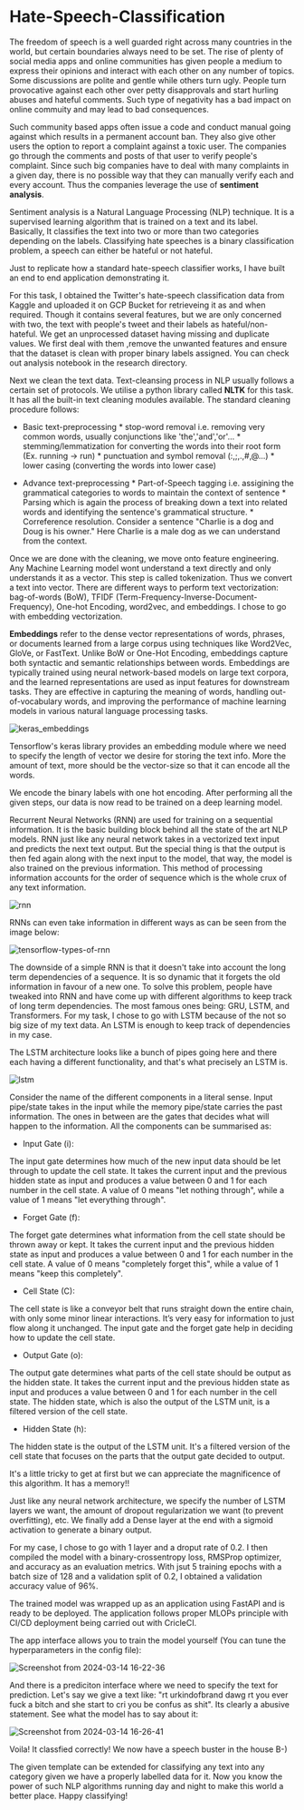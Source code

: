 # Hate-Speech-Classification

The freedom of speech is a well guarded right across many countries in the world, but certain boundaries always need to be set. The rise of plenty of social media apps and online communities has given people a medium to express their opinions and interact with each other on any number of topics. Some discussions are polite and gentle while others turn ugly. People turn provocative against each other over petty disapprovals and start hurling abuses and hateful comments. Such type of negativity has a bad impact on online commuity and may lead to bad consequences. 

Such community based apps often issue a code and conduct manual going against which results in a permanent account ban. They also give other users the option to report a complaint against a toxic user. The companies go through the comments and posts of that user to verify people's complaint. Since such big companies have to deal with many complaints in a given day, there is no possible way that they can manually verify each and every account. Thus the companies leverage the use of **sentiment analysis**. 

Sentiment analysis is a Natural Language Processing (NLP) technique. It is a supervised learning algorithm that is trained on a text and its label. Basically, It classifies the text into two or more than two categories depending on the labels. Classifying hate speeches is a binary classification problem, a speech can either be hateful or not hateful. 

Just to replicate how a standard hate-speech classifier works, I have built an end to end application demonstrating it.

For this task, I obtained the Twitter's hate-speech classification data from Kaggle and uploaded it on GCP Bucket for retrieveing it as and when required. Though it contains several features, but we are only concerned with two, the text with people's tweet and their labels as hateful/non-hateful. We get an unprocessed dataset having missing and duplicate values. We first deal with them ,remove the unwanted features and ensure that the dataset is clean with proper binary labels assigned. You can check out analysis notebook in the research directory. 

Next we clean the text data. Text-cleansing process in NLP usually follows a certain set of protocols. We utilise a python library called **NLTK** for this task. It has all the built-in text cleaning modules available. The standard cleaning procedure follows:

* Basic text-preprocessing
      * stop-word removal i.e. removing very common words, usually conjunctions like 'the','and','or'...
      * stemming/lemmatization for converting the words into their root form (Ex. running -> run)
      * punctuation and symbol removal (:,;,.,#,@...)
      * lower casing (converting the words into lower case) 

* Advance text-preprocessing
      * Part-of-Speech tagging i.e. assigining the grammatical categories to words to maintain the context of sentence
      * Parsing which is again the process of breaking down a text into related words and identifying the sentence's grammatical structure.
      * Correference resolution. Consider a sentence "Charlie is a dog and Doug is his owner." Here Charlie is a male dog as we can understand from the context.

Once we are done with the cleaning, we move onto feature engineering. Any Machine Learning model wont understand a text directly and only understands it as a vector. This step is called tokenization. Thus we convert a text into vector. There are different ways to perform text vectorization: bag-of-words (BoW), TFIDF (Term-Frequency-Inverse-Document-Frequency), One-hot Encoding, word2vec, and embeddings. I chose to go with embedding vectorization. 

**Embeddings** refer to the dense vector representations of words, phrases, or documents learned from a large corpus using techniques like Word2Vec, GloVe, or FastText. Unlike BoW or One-Hot Encoding, embeddings capture both syntactic and semantic relationships between words. Embeddings are typically trained using neural network-based models on large text corpora, and the learned representations are used as input features for downstream tasks. They are effective in capturing the meaning of words, handling out-of-vocabulary words, and improving the performance of machine learning models in various natural language processing tasks.

![keras_embeddings](https://github.com/shazam37/Hate-Speech-Classification/assets/119686545/f70775de-b788-44b2-af69-1e9617b3fe72)

Tensorflow's keras library provides an embedding module where we need to specify the length of vector we desire for storing the text info. More the amount of text, more should be the vector-size so that it can encode all the words. 

We encode the binary labels with one hot encoding. After performing all the given steps, our data is now read to be trained on a deep learning model. 

Recurrent Neural Networks (RNN) are used for training on a sequential information. It is the basic building block behind all the state of the art NLP models. RNN just like any neural network takes in a vectorized text input and predicts the next text output. But the special thing is that the output is then fed again along with the next input to the model, that way, the model is also trained on the previous information. This method of processing information accounts for the order of sequence which is the whole crux of any text information. 

![rnn](https://github.com/shazam37/Hate-Speech-Classification/assets/119686545/4c40ebbd-0527-44bf-a89a-e6d9ed260015)

RNNs can even take information in different ways as can be seen from the image below:

![tensorflow-types-of-rnn](https://github.com/shazam37/Hate-Speech-Classification/assets/119686545/21d7980d-dc98-4668-aee5-a2ebe6ac9b76)

The downside of a simple RNN is that it doesn't take into account the long term dependencies of a sequence. It is so dynamic that it forgets the old information in favour of a new one. To solve this problem, people have tweaked into RNN and have come up with different algorithms to keep track of long term dependencies. The most famous ones being: GRU, LSTM, and Transformers. For my task, I chose to go with LSTM because of the not so big size of my text data. An LSTM is enough to keep track of dependencies in my case. 

The LSTM architecture looks like a bunch of pipes going here and there each having a different functionality, and that's what precisely an LSTM is. 

![lstm](https://github.com/shazam37/Hate-Speech-Classification/assets/119686545/226562b9-3cb9-4a90-bfc9-abd4e29734d6)

Consider the name of the different components in a literal sense. Input pipe/state takes in the input while the memory pipe/state carries the past information. The ones in between are the gates that decides what will happen to the information. All the components can be summarised as:

* Input Gate (i):

The input gate determines how much of the new input data should be let through to update the cell state. It takes the current input and the previous hidden state as input and produces a value between 0 and 1 for each number in the cell state. A value of 0 means "let nothing through", while a value of 1 means "let everything through".

* Forget Gate (f):

The forget gate determines what information from the cell state should be thrown away or kept. It takes the current input and the previous hidden state as input and produces a value between 0 and 1 for each number in the cell state. A value of 0 means "completely forget this", while a value of 1 means "keep this completely".

* Cell State (C):

The cell state is like a conveyor belt that runs straight down the entire chain, with only some minor linear interactions. It’s very easy for information to just flow along it unchanged. The input gate and the forget gate help in deciding how to update the cell state.

* Output Gate (o):

The output gate determines what parts of the cell state should be output as the hidden state. It takes the current input and the previous hidden state as input and produces a value between 0 and 1 for each number in the cell state. The hidden state, which is also the output of the LSTM unit, is a filtered version of the cell state.

* Hidden State (h):

The hidden state is the output of the LSTM unit. It's a filtered version of the cell state that focuses on the parts that the output gate decided to output.

It's a little tricky to get at first but we can appreciate the magnificence of this algorithm. It has a memory!! 

Just like any neural network architecture, we specify the number of LSTM layers we want, the amount of dropout regularization we want (to prevent overfitting), etc. We finally add a Dense layer at the end with a sigmoid activation to generate a binary output.  

For my case, I chose to go with 1 layer and a droput rate of 0.2. I then compiled the model with a binary-crossentropy loss, RMSProp optimizer, and accuracy as an evaluation metrics. With jsut 5 training epochs with a batch size of 128 and a validation split of 0.2, I obtained a validation accuracy value of 96%. 

The trained model was wrapped up as an application using FastAPI and is ready to be deployed. The application follows proper MLOPs principle with CI/CD deployment being carried out with CricleCI.

The app interface allows you to train the model yourself (You can tune the hyperparameters in the config file):

![Screenshot from 2024-03-14 16-22-36](https://github.com/shazam37/Hate-Speech-Classification/assets/119686545/5e991858-710c-4f11-aee0-f3a6fd6cc94b)

And there is a prediciton interface where we need to specify the text for prediction. Let's say we give a text like:
"rt urkindofbrand dawg rt you ever fuck a bitch and she start to cri you be confus as shit". Its clearly a abusive statement. See what the model has to say about it:

![Screenshot from 2024-03-14 16-26-41](https://github.com/shazam37/Hate-Speech-Classification/assets/119686545/ede9864d-62ac-4b45-a7aa-dfbc3efce183)

Voila! It classfied correctly! We now have a speech buster in the house B-)

The given template can be extended for classifying any text into any category given we have a properly labelled data for it. Now you know the power of such NLP algorithms running day and night to make this world a better place. Happy classifying!












